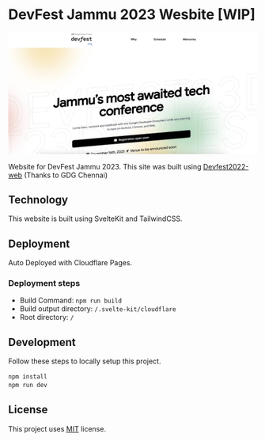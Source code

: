 # DevFest Jammu 2023 Wesbite [WIP]

![A screenshot of the DevFest Jammu 2023 website](static/web.webp "DevFest Jammu 2023 website")

Website for DevFest Jammu 2023. This site was built using [Devfest2022-web](https://github.com/gdgchennai/devfest2022-web) (Thanks to GDG Chennai)

## Technology

This website is built using SvelteKit and TailwindCSS.

## Deployment

Auto Deployed with Cloudflare Pages.

### Deployment steps

* Build Command: `npm run build`
* Build output directory: `/.svelte-kit/cloudflare`
* Root directory: `/`

## Development

Follow these steps to locally setup this project.

```bash
npm install
npm run dev
```

## License

This project uses [MIT](LICENSE.txt) license.
